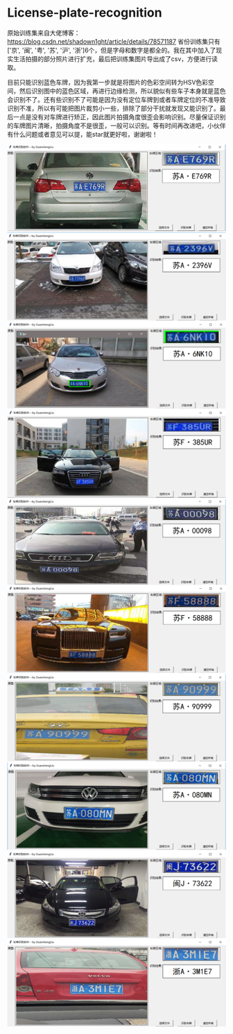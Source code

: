 # License-plate-recognition
原始训练集来自大佬博客：https://blog.csdn.net/shadown1ght/article/details/78571187
省份训练集只有['京', '闽', '粤', '苏', '沪', '浙']6个，但是字母和数字是都全的。我在其中加入了现实生活拍摄的部分照片进行扩充，最后把训练集图片导出成了csv，方便进行读取。

目前只能识别蓝色车牌，因为我第一步就是将图片的色彩空间转为HSV色彩空间，然后识别图中的蓝色区域，再进行边缘检测，所以貌似有些车子本身就是蓝色会识别不了。还有些识别不了可能是因为没有定位车牌到或者车牌定位的不准导致识别不准，所以有可能把图片裁剪小一些，排除了部分干扰就发现又能识别了。最后一点是没有对车牌进行矫正，因此图片拍摄角度很歪会影响识别。尽量保证识别的车牌图片清晰，拍摄角度不是很歪，一般可以识别。等有时间再改进吧，小伙伴有什么问题或者意见可以提，能star就更好啦，谢谢啦！


![image](https://github.com/duanshengliu/License-plate-recognition/blob/master/main/some_result_pic/test0.png)
![image](https://github.com/duanshengliu/License-plate-recognition/blob/master/main/some_result_pic/test1.png)
![image](https://github.com/duanshengliu/License-plate-recognition/blob/master/main/some_result_pic/test2.png)
![image](https://github.com/duanshengliu/License-plate-recognition/blob/master/main/some_result_pic/test3.png)
![image](https://github.com/duanshengliu/License-plate-recognition/blob/master/main/some_result_pic/test4.png)
![image](https://github.com/duanshengliu/License-plate-recognition/blob/master/main/some_result_pic/test5.png)
![image](https://github.com/duanshengliu/License-plate-recognition/blob/master/main/some_result_pic/test6.png)
![image](https://github.com/duanshengliu/License-plate-recognition/blob/master/main/some_result_pic/test7.png)
![image](https://github.com/duanshengliu/License-plate-recognition/blob/master/main/some_result_pic/test8.png)
![image](https://github.com/duanshengliu/License-plate-recognition/blob/master/main/some_result_pic/test9.png)
